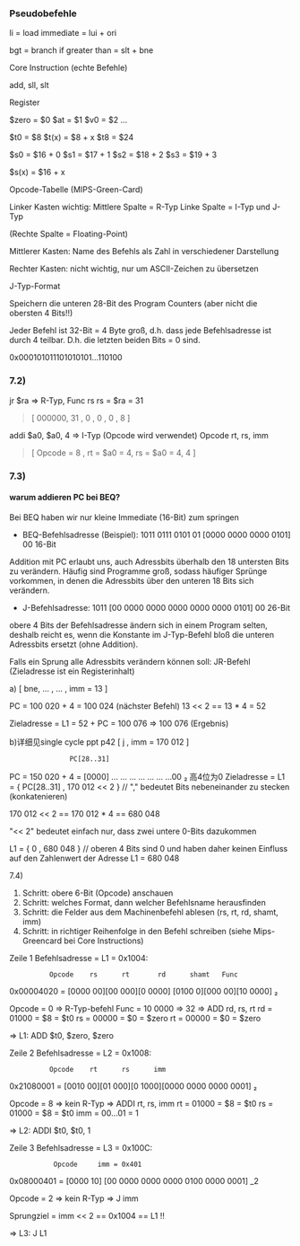 ### Pseudobefehle

li = load immediate = lui + ori

bgt = branch if greater than = slt + bne

Core Instruction (echte Befehle)

add, sll, slt


Register

$zero = $0
$at = $1
$v0 = $2
...

$t0 = $8
$t(x) = $8 + x
$t8 = $24

$s0 = $16 + 0
$s1 = $17 + 1
$s2 = $18 + 2
$s3 = $19 + 3

$s(x) = $16 + x

Opcode-Tabelle (MIPS-Green-Card)

Linker Kasten wichtig:
Mittlere Spalte = R-Typ
Linke Spalte = I-Typ und J-Typ

(Rechte Spalte = Floating-Point)

Mittlerer Kasten: Name des Befehls als Zahl in verschiedener Darstellung

Rechter Kasten: nicht wichtig, nur um ASCII-Zeichen zu übersetzen

J-Typ-Format

Speichern die unteren 28-Bit des Program Counters (aber nicht die obersten 4 Bits!!)

Jeder Befehl ist 32-Bit = 4 Byte groß, d.h. dass jede Befehlsadresse ist durch 4 teilbar. D.h. die letzten beiden Bits = 0 sind.

0x000101011101010101...110100



### 7.2)

jr	$ra   => R-Typ,   Func rs
rs = $ra = 31

> [ 000000, 31 , 0 , 0 , 0 , 8 ]


addi $a0, $a0, 4    => I-Typ (Opcode wird verwendet)
Opcode rt, rs, imm

> [ Opcode = 8 , rt = $a0 = 4, rs = $a0 = 4, 4 ]


### 7.3)

#### warum addieren PC bei BEQ?

Bei BEQ haben wir nur kleine Immediate (16-Bit) zum springen

- BEQ-Befehlsadresse (Beispiel): 
1011 0111 0101 01 [0000 0000 0000 0101] 00
                                                      16-Bit

Addition mit PC erlaubt uns, auch Adressbits überhalb den 18 untersten Bits zu verändern.
Häufig sind Programme groß, sodass häufiger Sprünge vorkommen, in denen die Adressbits über den unteren 18 Bits sich verändern.

- J-Befehlsadresse: 
1011 [00 0000 0000 0000 0000 0000 0101] 00
                                   26-Bit

obere 4 Bits der Befehlsadresse ändern sich in einem Program selten, deshalb reicht es, wenn die Konstante im J-Typ-Befehl bloß die unteren Adressbits ersetzt (ohne Addition).

Falls ein Sprung alle Adressbits verändern können soll: JR-Befehl (Zieladresse ist ein Registerinhalt)


a)
[ bne, … , … , imm = 13 ]

PC = 100 020 + 4 = 100 024 (nächster Befehl)
13 << 2  ==  13 * 4  = 52

Zieladresse = L1 = 52 + PC = 100 076
=> 100 076 (Ergebnis)

b)详细见single cycle ppt p42
[ j ,  imm = 170 012 ]

                   PC[28..31]          
PC = 150 020 + 4  =  [0000] … … … … … … …00 ₂
高4位为0
Zieladresse = L1 = { PC[28..31] , 170 012 << 2 }    // "," bedeutet Bits nebeneinander zu stecken (konkatenieren)

170 012 << 2 == 170 012 * 4 == 680 048

"<< 2" bedeutet einfach nur, dass zwei untere 0-Bits dazukommen

L1 = { 0 , 680 048 }   // oberen 4 Bits sind 0 und haben daher keinen Einfluss auf den Zahlenwert der Adresse
L1 = 680 048


7.4)

1. Schritt: obere 6-Bit (Opcode) anschauen
2. Schritt: welches Format, dann welcher Befehlsname herausfinden
3. Schritt: die Felder aus dem Machinenbefehl ablesen (rs, rt, rd, shamt, imm)
4. Schritt: in richtiger Reihenfolge in den Befehl schreiben (siehe Mips-Greencard bei Core Instructions)

Zeile 1 Befehlsadresse = L1 = 0x1004:

              Opcode    rs      rt       rd      shamt   Func
0x00004020 = [0000 00][00 000][0 0000] [0100 0][000 00][10 0000] ₂

Opcode = 0 => R-Typ-befehl
Func = 10 0000  => 32 => ADD rd, rs, rt
rd = 01000 = $8 = $t0
rs = 00000 = $0 = $zero
rt = 00000 = $0 = $zero

=> L1: ADD $t0, $zero, $zero

Zeile 2 Befehlsadresse = L2 = 0x1008:

              Opcode    rt      rs      imm
0x21080001 = [0010 00][01 000][0 1000][0000 0000 0000 0001] ₂

Opcode = 8 => kein R-Typ => ADDI rt, rs, imm
rt = 01000 = $8 = $t0
rs = 01000 = $8 = $t0
imm = 00…01 = 1

=> L2: ADDI $t0, $t0, 1

Zeile 3 Befehlsadresse = L3 = 0x100C:

               Opcode     imm = 0x401
0x08000401 = [0000 10] [00 0000 0000 0000 0100 0000 0001] _2

Opcode = 2 => kein R-Typ => J  imm

Sprungziel = imm << 2 == 0x1004 == L1 !!

=> L3: J L1